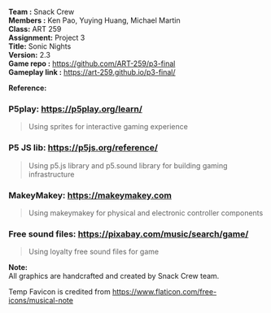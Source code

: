 **Team :** Snack Crew  
**Members :** Ken Pao, Yuying Huang, Michael Martin  
**Class:** ART 259  
**Assignment:** Project 3  
**Title:** Sonic Nights    
**Version:** 2.3  
**Game repo :** https://github.com/ART-259/p3-final  
**Gameplay link :** https://art-259.github.io/p3-final/    
  
**Reference:**  
### P5play: https://p5play.org/learn/  
> Using sprites for interactive gaming experience  

### P5 JS lib: https://p5js.org/reference/  
> Using p5.js library and p5.sound library for building gaming infrastructure  

### MakeyMakey: https://makeymakey.com  
> Using makeymakey for physical and electronic controller components  

### Free sound files: https://pixabay.com/music/search/game/  
> Using loyalty free sound files for game  

**Note:**  
All graphics are handcrafted and created by Snack Crew team.  
  
Temp Favicon is credited from https://www.flaticon.com/free-icons/musical-note   
